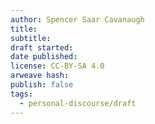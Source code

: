 ```yaml
---
author: Spencer Saar Cavanaugh
title:
subtitle:
draft started:
date published:
license: CC-BY-SA 4.0
arweave hash:
publish: false
tags:
  - personal-discourse/draft
---
```


